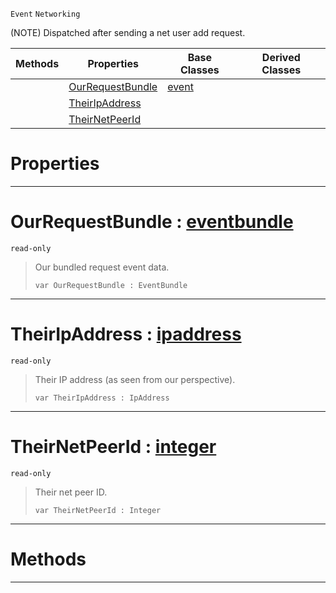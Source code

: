  `Event` `Networking`



(NOTE) Dispatched after sending a net user add request.

|Methods|Properties|Base Classes|Derived Classes|
|---|---|---|---|
| |[ OurRequestBundle](netpeersentuseraddrequest.md#ourrequestbundle-zilch-en)|[event](event.md)| |
| |[ TheirIpAddress](netpeersentuseraddrequest.md#theiripaddress-zilch-engi)| | |
| |[ TheirNetPeerId](netpeersentuseraddrequest.md#theirnetpeerid-zilch-engi)| | |


 #  Properties


---  
 #  OurRequestBundle : [eventbundle](eventbundle.md)

 `read-only`

> Our bundled request event data.
> ```TS:Nada
> var OurRequestBundle : EventBundle


---  
 #  TheirIpAddress : [ipaddress](ipaddress.md)

 `read-only`

> Their IP address (as seen from our perspective).
> ```TS:Nada
> var TheirIpAddress : IpAddress


---  
 #  TheirNetPeerId : [integer](../nada_base_types/integer.md)

 `read-only`

> Their net peer ID.
> ```TS:Nada
> var TheirNetPeerId : Integer


---  
 #  Methods


---  
 

 